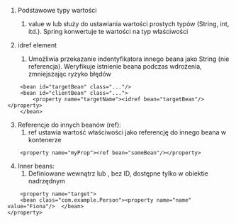 
1. Podstawowe typy wartości
	1. value w <property/> lub <construktor-arg/> służy do ustawiania wartości prostych typów (String, int, itd.). Spring konwertuje te wartości na typ właściwości

2. idref element
	1. Umożliwia przekazanie indentyfikatora innego beana jako String (nie referencja). Weryfikuje istnienie beana podczas wdrożenia, zmniejszając ryzyko błędów
```
	<bean id="targetBean" class="..."/>
	<bean id="clientBean" class="...">
		<property name="targetName"><idref bean="targetBean"/></property>
	</bean>
```
3. Referencje do innych beanów (ref):
	1. ref ustawia wartość właściwości jako referencję do innego beana w kontenerze
```
	<property name="myProp"><ref bean="someBean"/></property>
```
4. Inner beans:
	1. Definiowane wewnątrz <property/> lub <construktor-arg/>, bez ID, dostępne tylko w obiektie nadrzędnym
```
	<property name="target">
    <bean class="com.example.Person"><property name="name" value="Fiona"/>  </bean>
</property>

```
